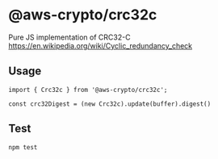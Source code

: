 # @aws-crypto/crc32c

Pure JS implementation of CRC32-C https://en.wikipedia.org/wiki/Cyclic_redundancy_check

## Usage

```
import { Crc32c } from '@aws-crypto/crc32c';

const crc32Digest = (new Crc32c).update(buffer).digest()

```

## Test

`npm test`
